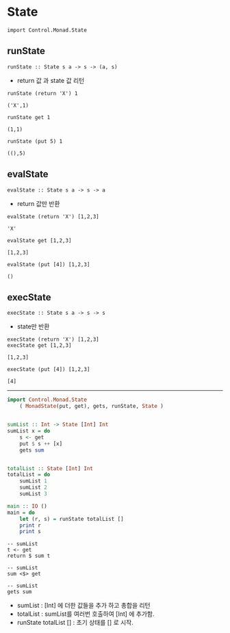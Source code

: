 # State

```
import Control.Monad.State
```

## runState

```
runState :: State s a -> s -> (a, s)
```

- return 값 과 state 값 리턴

```
runState (return 'X') 1
```

`('X',1)`

```
runState get 1
```

`(1,1)`

```
runState (put 5) 1
```

`((),5)`

## evalState

```
evalState :: State s a -> s -> a
```

- return 값만 반환

```
evalState (return 'X') [1,2,3]
```

`'X'`

```
evalState get [1,2,3]
```

`[1,2,3]`

```
evalState (put [4]) [1,2,3]
```

`()`

## execState

```
execState :: State s a -> s -> s
```

- state만 반환

```
execState (return 'X') [1,2,3]
execState get [1,2,3]
```

`[1,2,3]`

```
execState (put [4]) [1,2,3]
```

`[4]`

---

```haskell
import Control.Monad.State
    ( MonadState(put, get), gets, runState, State )


sumList :: Int -> State [Int] Int
sumList x = do
    s <- get
    put $ s ++ [x]
    gets sum


totalList :: State [Int] Int
totalList = do
    sumList 1
    sumList 2
    sumList 3

main :: IO ()
main = do
    let (r, s) = runState totalList []
    print r
    print s
```

```
-- sumList
t <- get
return $ sum t
```

```
-- sumList
sum <$> get
```

```
-- sumList
gets sum
```

- sumList : [Int] 에 더한 값들을 추가 하고 총합을 리턴
- totalList : sumList를 여러번 호출하여 [Int] 에 추가함.
- runState totalList [] : 초기 상태를 [] 로 시작.
